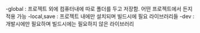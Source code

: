 -global : 프로젝트 외에 컴퓨터내에 따로 폴더를 두고 저장함. 어떤 프로젝트에서 든지 적용 가능
-local,save : 프로젝트 내에만 설치되며 빌드시에 필요 라이브러리들
-dev : 개발시에만 필요하며 빌드시에는 필요하지 않은 라이브러리
